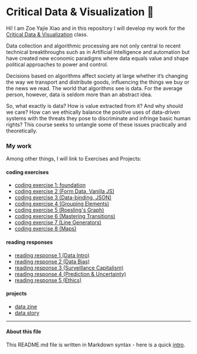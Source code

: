# Critical Data & Visualization 🦕

Hi! I am Zoe Yajie Xiao and in this repository I will develop my work for the [Critical Data & Visualization](https://github.com/leoneckert/critical-data-and-visualization-spring-2021) class.  

Data collection and algorithmic processing are not only central to recent technical breakthroughs such as in Artificial Intelligence and automation but have created new economic paradigms where data equals value and shape political approaches to power and control.

Decisions based on algorithms affect society at large whether it’s changing the way we transport and distribute goods, influencing the things we buy or the news we read. The world that algorithms see is data. For the average person, however, data is seldom more than an abstract idea.

So, what exactly is data? How is value extracted from it? And why should we care? How can we ethically balance the positive uses of data-driven systems with the threats they pose to discriminate and infringe basic human rights? This course seeks to untangle some of these issues practically and theoretically.

### My work

Among other things, I will link to Exercises and Projects:

#### coding exercises
- [coding exercise 1: foundation](coding-exercises/coding-foundation)
- [coding exercise 2 (Form Data, Vanilla JS)](coding-exercises/coding-exercise-2)
- [coding exercise 3 (Data-binding, JSON)](coding-exercises/coding-exercise-3)
- [coding exercise 4 (Grouping Elements)](coding-exercises/coding-exercise-4)
- [coding exercise 5 (Roesling's Graph)](coding-exercises/coding-exercise-5)
- [coding exercise 6 (Mastering Transitions)](lab/lab7+ex6-transition)
- [coding exercise 7 (Line Generators)](lab/lab8-line-exercise/line-2)
- [coding exercise 8 (Maps)](coding-exercises/coding-exercise-8)

#### reading responses
- [reading response 1 (Data Intro)](reading-assignments/reading1.md)
- [reading response 2 (Data Bias)](reading-assignments/reading2.md)
- [reading response 3 (Surveillance Capitalism)](reading-assignments/reading3.md)
- [reading response 4 (Prediction & Uncertainty)](reading-assignments/reading4.md)
- [reading response 5 (Ethics)](reading-assignments/reading5/reading5.md)

#### projects
- [data zine](projects/data-zine)
- [data story](projects/data-story)
---
#### About this file
This README.md file is written in Markdown syntax - here is a quick [intro](https://guides.github.com/features/mastering-markdown/).
